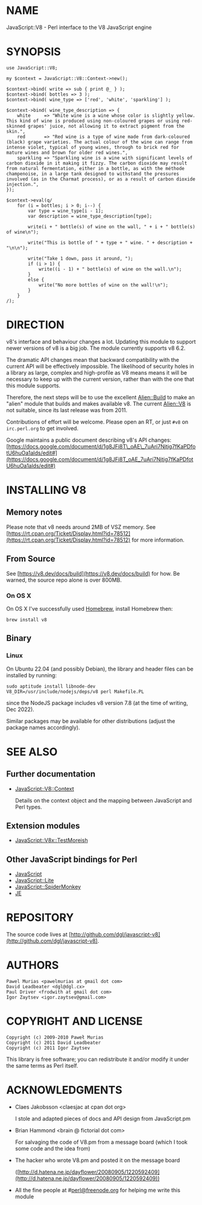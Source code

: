 # NAME

JavaScript::V8 - Perl interface to the V8 JavaScript engine

# SYNOPSIS

    use JavaScript::V8;

    my $context = JavaScript::V8::Context->new();

    $context->bind( write => sub { print @_ } );
    $context->bind( bottles => 3 );
    $context->bind( wine_type => ['red', 'white', 'sparkling'] );

    $context->bind( wine_type_description => {
        white     => "White wine is a wine whose color is slightly yellow. This kind of wine is produced using non-coloured grapes or using red-skinned grapes' juice, not allowing it to extract pigment from the skin.",
        red       => "Red wine is a type of wine made from dark-coloured (black) grape varieties. The actual colour of the wine can range from intense violet, typical of young wines, through to brick red for mature wines and brown for older red wines.",
        sparkling => "Sparkling wine is a wine with significant levels of carbon dioxide in it making it fizzy. The carbon dioxide may result from natural fermentation, either in a bottle, as with the méthode champenoise, in a large tank designed to withstand the pressures involved (as in the Charmat process), or as a result of carbon dioxide injection.",
    });

    $context->eval(q/
        for (i = bottles; i > 0; i--) {
            var type = wine_type[i - 1];
            var description = wine_type_description[type];

            write(i + " bottle(s) of wine on the wall, " + i + " bottle(s) of wine\n");

            write("This is bottle of " + type + " wine. " + description + "\n\n");

            write("Take 1 down, pass it around, ");
            if (i > 1) {
                write((i - 1) + " bottle(s) of wine on the wall.\n");
            }
            else {
                write("No more bottles of wine on the wall!\n");
            }
        }
    /);

# DIRECTION

v8's interface and behaviour changes a lot. Updating this module to support
newer versions of v8 is a big job. The module currently supports v8 6.2.

The dramatic API changes mean that backward compatibility with the
current API will be effectively impossible. The likelihood of security
holes in a library as large, complex and high-profile as V8 means means it
will be necessary to keep up with the current version, rather than with the
one that this module supports.

Therefore, the next steps will be to use the excellent [Alien::Build](https://metacpan.org/pod/Alien%3A%3ABuild)
to make an "alien" module that builds and makes available v8. The current
[Alien::V8](https://metacpan.org/pod/Alien%3A%3AV8) is not suitable, since its last release was from 2011.

Contributions of effort will be welcome. Please open an RT, or just `#v8`
on `irc.perl.org` to get involved.

Google maintains a public document describing v8's API changes:
[https://docs.google.com/document/d/1g8JFi8T\_oAE\_7uAri7Njtig7fKaPDfotU6huOa1alds/edit#](https://docs.google.com/document/d/1g8JFi8T_oAE_7uAri7Njtig7fKaPDfotU6huOa1alds/edit#)

# INSTALLING V8

## Memory notes

Please note that v8 needs around 2MB of VSZ memory. See
[https://rt.cpan.org/Ticket/Display.html?id=78512](https://rt.cpan.org/Ticket/Display.html?id=78512) for more information.

## From Source

See [https://v8.dev/docs/build](https://v8.dev/docs/build) for how. Be warned, the source repo
alone is over 800MB.

### On OS X

On OS X I've successfully used [Homebrew](http://mxcl.github.com/homebrew/),
install Homebrew then:

    brew install v8

## Binary

### Linux

On Ubuntu 22.04 (and possibly Debian), the library and header files can be installed by running:

    sudo aptitude install libnode-dev
    V8_DIR=/usr/include/nodejs/deps/v8 perl Makefile.PL

since the NodeJS package includes v8 version 7.8 (at the time of writing,
Dec 2022).

Similar packages may be available for other distributions (adjust the package names accordingly).

# SEE ALSO

## Further documentation

- [JavaScript::V8::Context](https://metacpan.org/pod/JavaScript%3A%3AV8%3A%3AContext)

    Details on the context object and the mapping between JavaScript and Perl
    types.

## Extension modules

- [JavaScript::V8x::TestMoreish](https://metacpan.org/pod/JavaScript%3A%3AV8x%3A%3ATestMoreish)

## Other JavaScript bindings for Perl

- [JavaScript](https://metacpan.org/pod/JavaScript)
- [JavaScript::Lite](https://metacpan.org/pod/JavaScript%3A%3ALite)
- [JavaScript::SpiderMonkey](https://metacpan.org/pod/JavaScript%3A%3ASpiderMonkey)
- [JE](https://metacpan.org/pod/JE)

# REPOSITORY

The source code lives at [http://github.com/dgl/javascript-v8](http://github.com/dgl/javascript-v8).

# AUTHORS

    Pawel Murias <pawelmurias at gmail dot com>
    David Leadbeater <dgl@dgl.cx>
    Paul Driver <frodwith at gmail dot com>
    Igor Zaytsev <igor.zaytsev@gmail.com>

# COPYRIGHT AND LICENSE

    Copyright (c) 2009-2010 Paweł Murias
    Copyright (c) 2011 David Leadbeater
    Copyright (c) 2011 Igor Zaytsev

This library is free software; you can redistribute it and/or modify
it under the same terms as Perl itself.

# ACKNOWLEDGMENTS

- Claes Jakobsson &lt;claesjac at cpan dot org>

    I stole and adapted pieces of docs and API design from JavaScript.pm

- Brian Hammond &lt;brain @ fictorial dot com>

    For salvaging the code of V8.pm from a message board (which I took some code
    and the idea from)

- The hacker who wrote V8.pm and posted it on the message board

    ([http://d.hatena.ne.jp/dayflower/20080905/1220592409](http://d.hatena.ne.jp/dayflower/20080905/1220592409))

- All the fine people at #perl@freenode.org for helping me write this module
